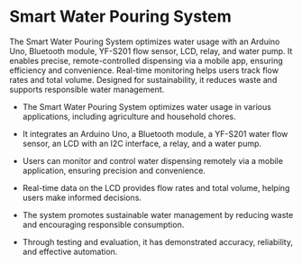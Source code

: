 # Smart Water Pouring System 

The Smart Water Pouring System optimizes water usage with an Arduino Uno, Bluetooth module, YF-S201 flow sensor, LCD, relay, and water pump. It enables precise, remote-controlled dispensing via a mobile app, ensuring efficiency and convenience. Real-time monitoring helps users track flow rates and total volume. Designed for sustainability, it reduces waste and supports responsible water management.

  - The Smart Water Pouring System optimizes water usage in various applications, including agriculture and household chores.
  
  - It integrates an Arduino Uno, a Bluetooth module, a YF-S201 water flow sensor, an LCD with an I2C interface, a relay, and a water pump.
  
  - Users can monitor and control water dispensing remotely via a mobile application, ensuring precision and convenience.
  
  - Real-time data on the LCD provides flow rates and total volume, helping users make informed decisions.
  
  - The system promotes sustainable water management by reducing waste and encouraging responsible consumption.
  
  - Through testing and evaluation, it has demonstrated accuracy, reliability, and effective automation.
